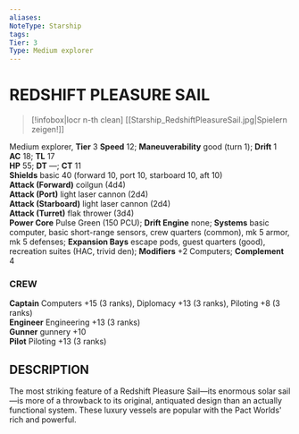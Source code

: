 ```yaml
---
aliases: 
NoteType: Starship
tags: 
Tier: 3
Type: Medium explorer
---
```

# REDSHIFT PLEASURE SAIL
> [!infobox|locr n-th clean]
>  [[Starship_RedshiftPleasureSail.jpg|Spielern zeigen!]]
> 

Medium explorer, **Tier** 3 
**Speed** 12; **Maneuverability** good (turn 1); **Drift** 1  
**AC** 18; **TL** 17  
**HP** 55; **DT** —; **CT** 11  
**Shields** basic 40 (forward 10, port 10, starboard 10, aft 10)  
**Attack (Forward)** coilgun (4d4)  
**Attack (Port)** light laser cannon (2d4)  
**Attack (Starboard)** light laser cannon (2d4)  
**Attack (Turret)** flak thrower (3d4)  
**Power Core** Pulse Green (150 PCU); **Drift Engine** none; **Systems** basic computer, basic short-range sensors, crew quarters (common), mk 5 armor, mk 5 defenses; **Expansion Bays** escape pods, guest quarters (good), recreation suites (HAC, trivid den); **Modifiers** +2 Computers; **Complement** 4

### CREW

**Captain** Computers +15 (3 ranks), Diplomacy +13 (3 ranks), Piloting +8 (3 ranks)  
**Engineer** Engineering +13 (3 ranks)  
**Gunner** gunnery +10  
**Pilot** Piloting +13 (3 ranks)

## DESCRIPTION

The most striking feature of a Redshift Pleasure Sail—its enormous solar sail—is more of a throwback to its original, antiquated design than an actually functional system. These luxury vessels are popular with the Pact Worlds' rich and powerful.
